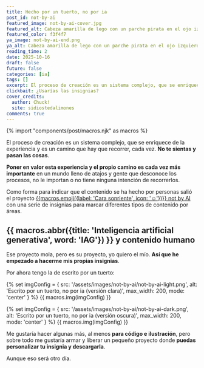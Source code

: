 ```yaml
---
title: Hecho por un tuerto, no por ia
post_id: not-by-ai
featured_image: not-by-ai-cover.jpg
featured_alt: Cabeza amarilla de lego con un parche pirata en el ojo izquierdo, pero tipo Metal Gear Solid en la que hay 3 cintas negras.
featured_color: f3f4f7
ya_image: not-by-ai-end.png
ya_alt: Cabeza amarilla de lego con un parche pirata en el ojo izquierdo, pero tipo Metal Gear Solid en la que hay 3 cintas negras.
reading_time: 2
date: 2025-10-16
draft: false
future: false
categories: [ia]
tags: []
excerpt: El proceso de creación es un sistema complejo, que se enriquece de la experiencia y es un camino que hay que recorrer, cada vez. Este post, va de eso.
clickbait: ¿Usarías las insignias?
cover_credits:
  author: Chuck!
  site: sidiostedalimones
comments: true
---
```

{% import "components/post/macros.njk" as macros %}

El proceso de creación es un sistema complejo, que se enriquece de la experiencia y es un camino que hay que recorrer, cada vez. **No te sientas y pasan las cosas**.

**Poner en valor esta experiencia y el propio camino es cada vez más importante** en un mundo lleno de atajos y gente que desconoce los procesos, no le importan o no tiene ninguna intención de recorrerlos.

Como forma para indicar que el contenido se ha hecho por personas salió el proyecto [ {{macros.emoji({label: 'Cara sonriente', icon: '☺︎'})}} not by AI](https://notbyai.fyi/) con una serie de insignias para marcar diferentes tipos de contenido por áreas.

## {{ macros.abbr({title: 'Inteligencia artificial generativa', word: 'IAG'}) }} y contenido humano

Ese proyecto mola, pero es su proyecto, yo quiero el mío. **Así que he empezado a hacerme mis propias insignias**.

Por ahora tengo la de escrito por un tuerto:

{% set imgConfig = {
  src: '/assets/images/not-by-ai/not-by-ai-light.png',
  alt: 'Escrito por un tuerto, no por ia (versión clara)',
  max_width: 200,
  mode: 'center'
} %}
{{ macros.img(imgConfig) }}

{% set imgConfig = {
  src: '/assets/images/not-by-ai/not-by-ai-dark.png',
  alt: 'Escrito por un tuerto, no por ia (versión oscura)',
  max_width: 200,
  mode: 'center'
} %}
{{ macros.img(imgConfig) }}

Me gustaría hacer algunas más, al menos **para código e ilustración**, pero sobre todo me gustaría armar y liberar un pequeño proyecto donde **puedas personalizar tu insignia y descargarla**.

Aunque eso será otro día.


